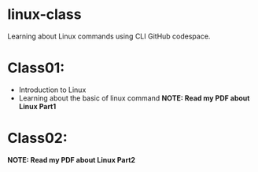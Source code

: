 # linux-class
Learning about Linux commands using CLI GitHub codespace.

# Class01:
- Introduction to Linux 
- Learning about the basic of linux command
**NOTE: Read my PDF about Linux Part1**

# Class02:
**NOTE: Read my PDF about Linux Part2**
